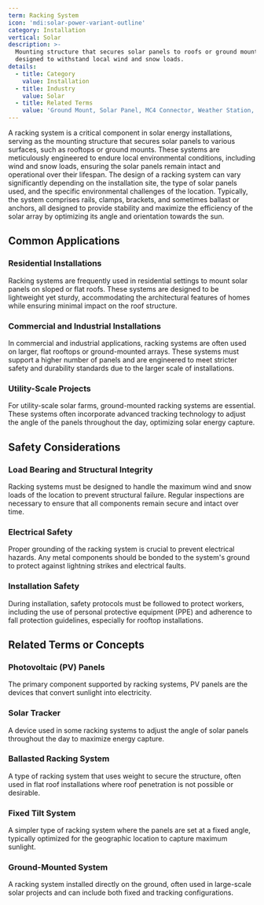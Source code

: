 ```yaml
---
term: Racking System
icon: 'mdi:solar-power-variant-outline'
category: Installation
vertical: Solar
description: >-
  Mounting structure that secures solar panels to roofs or ground mounts,
  designed to withstand local wind and snow loads.
details:
  - title: Category
    value: Installation
  - title: Industry
    value: Solar
  - title: Related Terms
    value: 'Ground Mount, Solar Panel, MC4 Connector, Weather Station, Junction Box'
---
```

A racking system is a critical component in solar energy installations, serving as the mounting structure that secures solar panels to various surfaces, such as rooftops or ground mounts. These systems are meticulously engineered to endure local environmental conditions, including wind and snow loads, ensuring the solar panels remain intact and operational over their lifespan. The design of a racking system can vary significantly depending on the installation site, the type of solar panels used, and the specific environmental challenges of the location. Typically, the system comprises rails, clamps, brackets, and sometimes ballast or anchors, all designed to provide stability and maximize the efficiency of the solar array by optimizing its angle and orientation towards the sun.

## Common Applications

### Residential Installations
Racking systems are frequently used in residential settings to mount solar panels on sloped or flat roofs. These systems are designed to be lightweight yet sturdy, accommodating the architectural features of homes while ensuring minimal impact on the roof structure.

### Commercial and Industrial Installations
In commercial and industrial applications, racking systems are often used on larger, flat rooftops or ground-mounted arrays. These systems must support a higher number of panels and are engineered to meet stricter safety and durability standards due to the larger scale of installations.

### Utility-Scale Projects
For utility-scale solar farms, ground-mounted racking systems are essential. These systems often incorporate advanced tracking technology to adjust the angle of the panels throughout the day, optimizing solar energy capture.

## Safety Considerations

### Load Bearing and Structural Integrity
Racking systems must be designed to handle the maximum wind and snow loads of the location to prevent structural failure. Regular inspections are necessary to ensure that all components remain secure and intact over time.

### Electrical Safety
Proper grounding of the racking system is crucial to prevent electrical hazards. Any metal components should be bonded to the system's ground to protect against lightning strikes and electrical faults.

### Installation Safety
During installation, safety protocols must be followed to protect workers, including the use of personal protective equipment (PPE) and adherence to fall protection guidelines, especially for rooftop installations.

## Related Terms or Concepts

### Photovoltaic (PV) Panels
The primary component supported by racking systems, PV panels are the devices that convert sunlight into electricity.

### Solar Tracker
A device used in some racking systems to adjust the angle of solar panels throughout the day to maximize energy capture.

### Ballasted Racking System
A type of racking system that uses weight to secure the structure, often used in flat roof installations where roof penetration is not possible or desirable.

### Fixed Tilt System
A simpler type of racking system where the panels are set at a fixed angle, typically optimized for the geographic location to capture maximum sunlight.

### Ground-Mounted System
A racking system installed directly on the ground, often used in large-scale solar projects and can include both fixed and tracking configurations.
